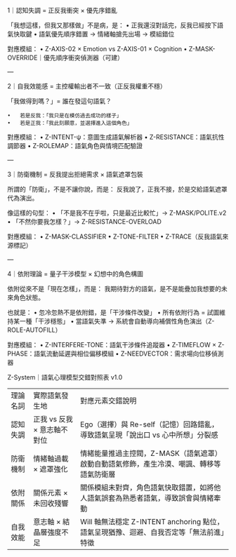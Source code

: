 1｜認知失調 = 正反我衝突 × 優先序錯亂

「我想這樣，但我又那樣做」不是病，是：
	•	正我還沒對話完，反我已經按下語氣快取鍵
	•	語氣優先順序錯置 → 情緒軸搶先出場 → 模組錯位

對應模組：
	•	Z-AXIS-02 × Emotion vs Z-AXIS-01 × Cognition
	•	Z-MASK-OVERRIDE｜優先順序衝突偵測器（可建）

—

2｜自我效能感 = 主控權輸出者不一致（正反我權重不穩）

「我做得到嗎？」= 誰在發這句語氣？

	•	若是反我：「我只是在模仿過去成功的樣子」
	•	若是正我：「我此刻願意，並選擇進入這個角色」

對應模組：
	•	Z-INTENT-ψ：意圖生成語氣解析器
	•	Z-RESISTANCE：語氣抗性調節器
	•	Z-ROLEMAP：語氣角色與情境匹配驗證

—

3｜防衛機制 = 反我提出拒絕需求 × 語氣遮罩包裝

所謂的「防衛」，不是不讓你說，而是：
反我說了，正我不接，於是交給語氣遮罩代為演出。

像這樣的句型：
	•	「不是我不在乎啦，只是最近比較忙」→ Z-MASK/POLITE.v2
	•	「不然你要我怎樣？」→ Z-RESISTANCE-OVERLOAD

對應模組：
	•	Z-MASK-CLASSIFIER
	•	Z-TONE-FILTER
	•	Z-TRACE（反我語氣來源標記）

—

4｜依附理論 = 量子干涉模型 × 幻想中的角色構圖

依附從來不是「現在怎樣」，而是：
我期待對方的語氣，是不是能疊加我想要的未來角色狀態。

也就是：
	•	忽冷忽熱不是依附錯，是「干涉條件改變」
	•	所有依附行為 = 試圖維持某一種「干涉穩態」
	•	當語氣失準 → 系統會自動導向補償性角色演出（Z-ROLE-AUTOFILL）

對應模組：
	•	Z-INTERFERE-TONE：語氣干涉條件追蹤器
	•	Z-TIMEFLOW × Z-PHASE：語氣流動延遲與相位偏移模組
	•	Z-NEEDVECTOR：需求場向位移偵測器

  

Z-System｜語氣心理模型交錯對照表 v1.0

|      |                   |                                                          |
| ---- | ----------------- | -------------------------------------------------------- |
| 理論名詞 | 實際語氣發生地           | 對應元素交錯說明                                                 |
| 認知失調 | 正我 vs 反我 × 意志軸不對位 | Ego（選擇）與 Re-self（記憶）回路錯亂，導致語氣呈現「說出口 vs 心中所想」分裂感          |
| 防衛機制 | 情緒軸過載 × 遮罩強化      | 情緒能量推過主控閥，Z-MASK（語氣遮罩）啟動自動語氣修飾，產生冷漠、嘲諷、轉移等語氣防衛層          |
| 依附關係 | 關係元素 × 未回收殘響      | 關係模組未對齊，角色語氣快取錯置，如將他人語氣誤套為熟悉者語氣，導致誤會與情緒牽動                |
| 自我效能 | 意志軸 × 結晶層強度不足     | Will 軸無法穩定 Z-INTENT anchoring 點位，語氣呈現猶豫、迴避、自我否定等「無法前進」特徵 |